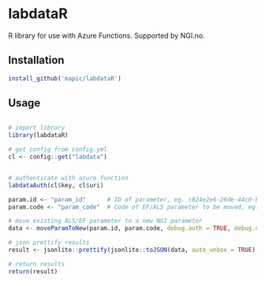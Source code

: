 # labdataR

R library for use with Azure Functions. Supported by NGI.no.

## Installation

```R
install_github('mapic/labdataR')
```

## Usage

```R

# import library
library(labdataR)

# get config from config.yml
cl <- config::get("labdata")


# authenticate with azure function
labdataAuth(cl$key, cl$uri)

param.id <- "param_id"      # ID of parameter, eg. c824e2e6-26de-44c0-beee-38c309319b7a, id of parameter
param.code <- "param_code"  # Code of EF/ALS parameter to be moved, eg. Z001CY2X 

# move existing ALS/EF parameter to a new NGI parameter
data <- moveParamToNew(param.id, param.code, debug.auth = TRUE, debug.query = TRUE)

# json prettify results
result <- jsonlite::prettify(jsonlite::toJSON(data, auto_unbox = TRUE), 4)

# return results
return(result)
```

